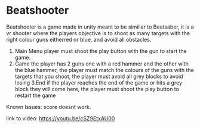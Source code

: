 # Beatshooter
Beatshooter is a game made in unity meant to be similiar to Beatsaber, it is a vr shooter where the players objective is to shoot as many targets with the right colour guns eitherred or blue, and avoid all obstacles.

  1. Main Menu player must shoot the play button with the gun to start the game.
  2. Game the player has 2 guns one with a red hammer and the other with the blue hammer, the player must match the colours of the guns 
      with the targets that you shoot, the player must avoid all grey blocks to avoid losing
  3.End if the player reaches the end of the game or hits a grey block they will come here, the player must shoot the play button to            restart the game
  
  Known Issues: score doesnt work.
  
  link to video: https://youtu.be/cSZ9EtxAU00
